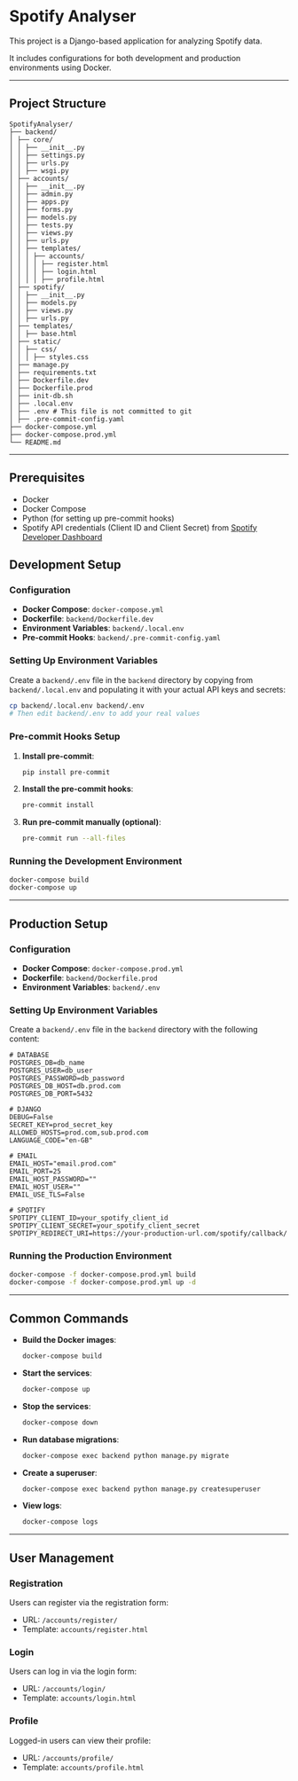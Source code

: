 # Spotify Analyser

This project is a Django-based application for analyzing Spotify data.

It includes configurations for both development and production environments using Docker.

---

## Project Structure

```
SpotifyAnalyser/
├── backend/
│ ├── core/
│ │ ├── __init__.py
│ │ ├── settings.py
│ │ ├── urls.py
│ │ ├── wsgi.py
│ ├── accounts/
│ │ ├── __init__.py
│ │ ├── admin.py
│ │ ├── apps.py
│ │ ├── forms.py
│ │ ├── models.py
│ │ ├── tests.py
│ │ ├── views.py
│ │ ├── urls.py
│ │ ├── templates/
│ │ │ ├── accounts/
│ │ │ │ ├── register.html
│ │ │ │ ├── login.html
│ │ │ │ ├── profile.html
│ ├── spotify/
│ │ ├── __init__.py
│ │ ├── models.py
│ │ ├── views.py
│ │ ├── urls.py
│ ├── templates/
│ │ ├── base.html
│ ├── static/
│ │ ├── css/
│ │ │ ├── styles.css
│ ├── manage.py
│ ├── requirements.txt
│ ├── Dockerfile.dev
│ ├── Dockerfile.prod
│ ├── init-db.sh
│ ├── .local.env
│ ├── .env # This file is not committed to git
│ ├── .pre-commit-config.yaml
├── docker-compose.yml
├── docker-compose.prod.yml
└── README.md
```

---

## Prerequisites

- Docker
- Docker Compose
- Python (for setting up pre-commit hooks)
- Spotify API credentials (Client ID and Client Secret)
  from [Spotify Developer Dashboard](https://developer.spotify.com/dashboard)

## Development Setup

### Configuration

- **Docker Compose**: `docker-compose.yml`
- **Dockerfile**: `backend/Dockerfile.dev`
- **Environment Variables**: `backend/.local.env`
- **Pre-commit Hooks**: `backend/.pre-commit-config.yaml`

### Setting Up Environment Variables

Create a `backend/.env` file in the `backend` directory by copying from `backend/.local.env`
and populating it with your actual API keys and secrets:

```sh
cp backend/.local.env backend/.env
# Then edit backend/.env to add your real values
```

### Pre-commit Hooks Setup

1. **Install pre-commit**:

    ```sh
    pip install pre-commit
    ```

2. **Install the pre-commit hooks**:

    ```sh
    pre-commit install
    ```

3. **Run pre-commit manually (optional)**:

    ```sh
    pre-commit run --all-files
    ```

### Running the Development Environment

```sh
docker-compose build
docker-compose up
```

---

## Production Setup

### Configuration

- **Docker Compose**: `docker-compose.prod.yml`
- **Dockerfile**: `backend/Dockerfile.prod`
- **Environment Variables**: `backend/.env`

### Setting Up Environment Variables

Create a `backend/.env` file in the `backend` directory with the following content:

```env
# DATABASE
POSTGRES_DB=db_name
POSTGRES_USER=db_user
POSTGRES_PASSWORD=db_password
POSTGRES_DB_HOST=db.prod.com
POSTGRES_DB_PORT=5432

# DJANGO
DEBUG=False
SECRET_KEY=prod_secret_key
ALLOWED_HOSTS=prod.com,sub.prod.com
LANGUAGE_CODE="en-GB"

# EMAIL
EMAIL_HOST="email.prod.com"
EMAIL_PORT=25
EMAIL_HOST_PASSWORD=""
EMAIL_HOST_USER=""
EMAIL_USE_TLS=False

# SPOTIFY
SPOTIPY_CLIENT_ID=your_spotify_client_id
SPOTIPY_CLIENT_SECRET=your_spotify_client_secret
SPOTIPY_REDIRECT_URI=https://your-production-url.com/spotify/callback/
```

### Running the Production Environment

```sh
docker-compose -f docker-compose.prod.yml build
docker-compose -f docker-compose.prod.yml up -d
```

---

## Common Commands

- **Build the Docker images**:
  ```sh
  docker-compose build
  ```

- **Start the services**:
  ```sh
  docker-compose up
  ```

- **Stop the services**:
  ```sh
  docker-compose down
  ```

- **Run database migrations**:
  ```sh
  docker-compose exec backend python manage.py migrate
  ```

- **Create a superuser**:
  ```sh
  docker-compose exec backend python manage.py createsuperuser
  ```

- **View logs**:
  ```sh
  docker-compose logs
  ```

---

## User Management

### Registration

Users can register via the registration form:

- URL: `/accounts/register/`
- Template: `accounts/register.html`

### Login

Users can log in via the login form:

- URL: `/accounts/login/`
- Template: `accounts/login.html`

### Profile

Logged-in users can view their profile:

- URL: `/accounts/profile/`
- Template: `accounts/profile.html`

